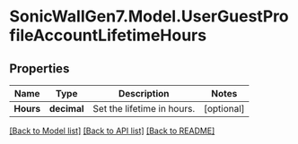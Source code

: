 # SonicWallGen7.Model.UserGuestProfileAccountLifetimeHours

## Properties

Name | Type | Description | Notes
------------ | ------------- | ------------- | -------------
**Hours** | **decimal** | Set the lifetime in hours. | [optional] 

[[Back to Model list]](../README.md#documentation-for-models) [[Back to API list]](../README.md#documentation-for-api-endpoints) [[Back to README]](../README.md)

